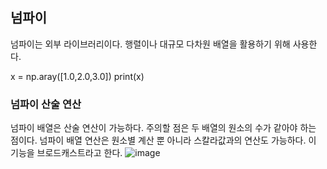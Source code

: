 ## 넘파이 
넘파이는 외부 라이브러리이다. 행렬이나 대규모 다차원 배열을 활용하기 위해 사용한다.

x = np.aray([1.0,2.0,3.0])
print(x)

### 넘파이 산술 연산 
넘파이 배열은 산술 연산이 가능하다. 주의할 점은 두 배열의 원소의 수가 같아야 하는 점이다. 
넘파이 배열 연산은 원소별 계산 뿐 아니라 스칼라값과의 연산도 가능하다. 이 기능을 브로드캐스트라고 한다. 
![image](https://github.com/mangoggul/Deep-learning-from-Scratch-1/assets/102888719/c5ba4938-0974-43cf-b160-b73237d7f7a4)

